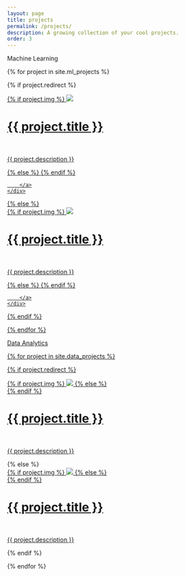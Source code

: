 ```yaml
---
layout: page
title: projects
permalink: /projects/
description: A growing collection of your cool projects.
order: 3
---
```

Machine Learning

{% for project in site.ml_projects %}

{% if project.redirect %}
<div class="project">
    <div class="thumbnail">
        <a href="{{ project.url | prepend: site.baseurl | prepend: site.url }}">
        {% if project.img %}
        <img class="thumbnail" src="{{ project.img | prepend: site.baseurl | prepend: site.url }}"/>
        <span>
            <h1>{{ project.title }}</h1>
            <br/>
            <p>{{ project.description }}</p>
        </span>
        {% else %}
        <!-- <div class="thumbnail blankbox"></div> -->
        {% endif %}    

        </a>
    </div>
</div>
{% else %}

<div class="project ">
    <div class="thumbnail">
         <a href="{{ project.url | prepend: site.baseurl | prepend: site.url }}">
        {% if project.img %}
        <img class="thumbnail" src="{{ project.img | prepend: site.baseurl | prepend: site.url }}"/>
        <span>
            <h1>{{ project.title }}</h1>
            <br/>
            <p>{{ project.description }}</p>
        </span>
        {% else %}
        <!--<div class="thumbnail blankbox"></div>  -->
        {% endif %}    

        </a>
    </div>
</div>

{% endif %}

{% endfor %}


Data Analytics

{% for project in site.data_projects %}

{% if project.redirect %}
<div class="project">
    <div class="thumbnail">
        <a href="{{ project.redirect }}" target="_blank">
        {% if project.img %}
        <img class="thumbnail" src="{{ project.img | prepend: site.baseurl | prepend: site.url }}"/>
        {% else %}
        <div class="thumbnail blankbox"></div>
        {% endif %}    
        <span>
            <h1>{{ project.title }}</h1>
            <br/>
            <p>{{ project.description }}</p>
        </span>
        </a>
    </div>
</div>
{% else %}

<div class="project ">
    <div class="thumbnail">
        <a href="{{ project.url | prepend: site.baseurl | prepend: site.url }}">
        {% if project.img %}
        <img class="thumbnail" src="{{ project.img | prepend: site.baseurl | prepend: site.url }}"/>
        {% else %}
        <div class="thumbnail blankbox"></div>
        {% endif %}    
        <span>
            <h1>{{ project.title }}</h1>
            <br/>
            <p>{{ project.description }}</p>
        </span>
        </a>
    </div>
</div>

{% endif %}

{% endfor %}

